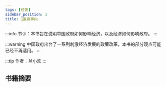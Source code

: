 ```yaml
---
tags: [经管]
sidebar_position: 2
title: 🍻置身事内
---
```


:::info
书评：本书旨在说明中国政府如何影响经济，以及经济如何影响政府。
:::

:::warning
中国政府出台了一系列刺激经济发展的政策改革，本书的部分观点可能已经不再适用。
:::

:::tip
作者：兰小欢
:::

## 书籍摘要



